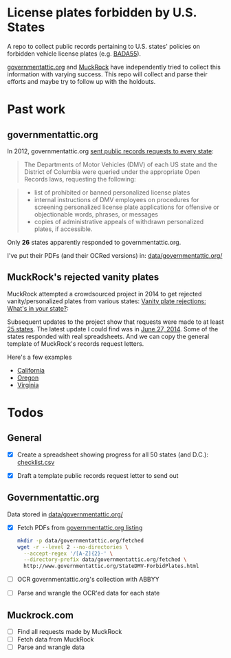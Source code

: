 
# License plates forbidden by U.S. States

A repo to collect public records pertaining to U.S. states' policies on forbidden vehicle license plates (e.g. [BADA55](https://www.muckrock.com/news/archives/2014/jun/27/rejected-vanity-plates-ma-mt-nj/)).

[governmentattic.org](http://www.governmentattic.org/StateDMV-ForbidPlates.html) and [MuckRock](https://www.muckrock.com/news/archives/2014/may/05/vanity-plate-rejections-whats-your-state/) have independently tried to collect this information with varying success. This repo will collect and parse their efforts and maybe try to follow up with the holdouts.


# Past work

## governmentattic.org

In 2012, governmentattic.org [sent public records requests to every state](http://www.governmentattic.org/StateDMV-ForbidPlates.html):

> The Departments of Motor Vehicles (DMV) of each US state and the District of Columbia were queried under the appropriate Open Records laws, requesting the following:

> - list of prohibited or banned personalized license plates
> - internal instructions of DMV employees on procedures for screening personalized license plate applications for offensive or objectionable words, phrases, or messages
> - copies of administrative appeals of withdrawn personalized plates, if accessible.

Only __26__ states apparently responded to governmentattic.org.

I've put their PDFs (and their OCRed versions) in: [data/governmentattic.org/](data/governmentattic.org/)


## MuckRock's rejected vanity plates

MuckRock attempted a crowdsourced project in 2014 to get rejected vanity/personalized plates from various states: [Vanity plate rejections: What's in your state?](https://www.muckrock.com/news/archives/2014/may/05/vanity-plate-rejections-whats-your-state/):


Subsequent updates to the project show that requests were made to at least [25 states](https://www.muckrock.com/news/archives/2014/may/27/vanity-plate-rejections-update/). The latest update I could find was in [June 27, 2014](https://www.muckrock.com/news/archives/2014/jun/27/rejected-vanity-plates-ma-mt-nj/). Some of the states responded with real spreadsheets. And we can copy the general template of MuckRock's records request letters.

Here's a few examples

- [California](https://www.muckrock.com/foi/california-52/rejected-personalized-aka-vanity-license-plates-in-2013-department-of-motor-vehicles-11655/)
- [Oregon](https://www.muckrock.com/foi/oregon-158/rejected-personalized-aka-vanity-license-plates-in-2013-oregon-11590/)
- [Virginia](https://www.muckrock.com/foi/virginia-128/list-of-all-rejected-personalized-virginia-license-plates-in-2013-9837/)



# Todos


## General

- [x] Create a spreadsheet showing progress for all 50 states (and D.C.): [checklist.csv](checklist.csv)
- [x] Draft a template public records request letter to send out


## Governmentattic.org

Data stored in [data/governmentattic.org/](data/governmentattic.org/)

- [x] Fetch PDFs from [governmentattic.org listing](http://www.governmentattic.org/StateDMV-ForbidPlates.html)

  ```sh
  mkdir -p data/governmentattic.org/fetched
  wget -r --level 2 --no-directories \
    --accept-regex '/[A-Z]{2}-' \
    --directory-prefix data/governmentattic.org/fetched \
    http://www.governmentattic.org/StateDMV-ForbidPlates.html
  ```

- [ ] OCR governmentattic.org's collection with ABBYY
- [ ] Parse and wrangle the OCR'ed data for each state



## Muckrock.com

- [ ] Find all requests made by MuckRock
- [ ] Fetch data from MuckRock
- [ ] Parse and wrangle data
